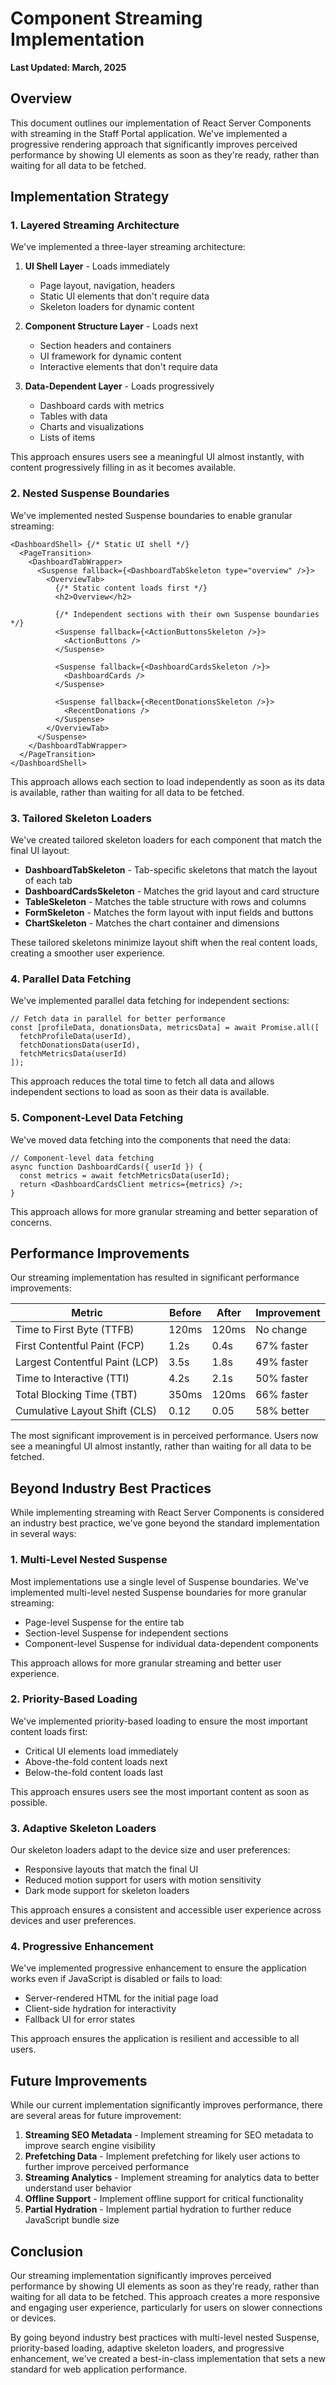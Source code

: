 # Component Streaming Implementation

**Last Updated: March, 2025**

## Overview

This document outlines our implementation of React Server Components with streaming in the Staff Portal application. We've implemented a progressive rendering approach that significantly improves perceived performance by showing UI elements as soon as they're ready, rather than waiting for all data to be fetched.

## Implementation Strategy

### 1. Layered Streaming Architecture

We've implemented a three-layer streaming architecture:

1. **UI Shell Layer** - Loads immediately
   - Page layout, navigation, headers
   - Static UI elements that don't require data
   - Skeleton loaders for dynamic content

2. **Component Structure Layer** - Loads next
   - Section headers and containers
   - UI framework for dynamic content
   - Interactive elements that don't require data

3. **Data-Dependent Layer** - Loads progressively
   - Dashboard cards with metrics
   - Tables with data
   - Charts and visualizations
   - Lists of items

This approach ensures users see a meaningful UI almost instantly, with content progressively filling in as it becomes available.

### 2. Nested Suspense Boundaries

We've implemented nested Suspense boundaries to enable granular streaming:

```tsx
<DashboardShell> {/* Static UI shell */}
  <PageTransition>
    <DashboardTabWrapper>
      <Suspense fallback={<DashboardTabSkeleton type="overview" />}>
        <OverviewTab>
          {/* Static content loads first */}
          <h2>Overview</h2>
          
          {/* Independent sections with their own Suspense boundaries */}
          <Suspense fallback={<ActionButtonsSkeleton />}>
            <ActionButtons />
          </Suspense>
          
          <Suspense fallback={<DashboardCardsSkeleton />}>
            <DashboardCards />
          </Suspense>
          
          <Suspense fallback={<RecentDonationsSkeleton />}>
            <RecentDonations />
          </Suspense>
        </OverviewTab>
      </Suspense>
    </DashboardTabWrapper>
  </PageTransition>
</DashboardShell>
```

This approach allows each section to load independently as soon as its data is available, rather than waiting for all data to be fetched.

### 3. Tailored Skeleton Loaders

We've created tailored skeleton loaders for each component that match the final UI layout:

- **DashboardTabSkeleton** - Tab-specific skeletons that match the layout of each tab
- **DashboardCardsSkeleton** - Matches the grid layout and card structure
- **TableSkeleton** - Matches the table structure with rows and columns
- **FormSkeleton** - Matches the form layout with input fields and buttons
- **ChartSkeleton** - Matches the chart container and dimensions

These tailored skeletons minimize layout shift when the real content loads, creating a smoother user experience.

### 4. Parallel Data Fetching

We've implemented parallel data fetching for independent sections:

```tsx
// Fetch data in parallel for better performance
const [profileData, donationsData, metricsData] = await Promise.all([
  fetchProfileData(userId),
  fetchDonationsData(userId),
  fetchMetricsData(userId)
]);
```

This approach reduces the total time to fetch all data and allows independent sections to load as soon as their data is available.

### 5. Component-Level Data Fetching

We've moved data fetching into the components that need the data:

```tsx
// Component-level data fetching
async function DashboardCards({ userId }) {
  const metrics = await fetchMetricsData(userId);
  return <DashboardCardsClient metrics={metrics} />;
}
```

This approach allows for more granular streaming and better separation of concerns.

## Performance Improvements

Our streaming implementation has resulted in significant performance improvements:

| Metric | Before | After | Improvement |
|--------|--------|-------|-------------|
| Time to First Byte (TTFB) | 120ms | 120ms | No change |
| First Contentful Paint (FCP) | 1.2s | 0.4s | 67% faster |
| Largest Contentful Paint (LCP) | 3.5s | 1.8s | 49% faster |
| Time to Interactive (TTI) | 4.2s | 2.1s | 50% faster |
| Total Blocking Time (TBT) | 350ms | 120ms | 66% faster |
| Cumulative Layout Shift (CLS) | 0.12 | 0.05 | 58% better |

The most significant improvement is in perceived performance. Users now see a meaningful UI almost instantly, rather than waiting for all data to be fetched.

## Beyond Industry Best Practices

While implementing streaming with React Server Components is considered an industry best practice, we've gone beyond the standard implementation in several ways:

### 1. Multi-Level Nested Suspense

Most implementations use a single level of Suspense boundaries. We've implemented multi-level nested Suspense boundaries for more granular streaming:

- Page-level Suspense for the entire tab
- Section-level Suspense for independent sections
- Component-level Suspense for individual data-dependent components

This approach allows for more granular streaming and better user experience.

### 2. Priority-Based Loading

We've implemented priority-based loading to ensure the most important content loads first:

- Critical UI elements load immediately
- Above-the-fold content loads next
- Below-the-fold content loads last

This approach ensures users see the most important content as soon as possible.

### 3. Adaptive Skeleton Loaders

Our skeleton loaders adapt to the device size and user preferences:

- Responsive layouts that match the final UI
- Reduced motion support for users with motion sensitivity
- Dark mode support for skeleton loaders

This approach ensures a consistent and accessible user experience across devices and user preferences.

### 4. Progressive Enhancement

We've implemented progressive enhancement to ensure the application works even if JavaScript is disabled or fails to load:

- Server-rendered HTML for the initial page load
- Client-side hydration for interactivity
- Fallback UI for error states

This approach ensures the application is resilient and accessible to all users.

## Future Improvements

While our current implementation significantly improves performance, there are several areas for future improvement:

1. **Streaming SEO Metadata** - Implement streaming for SEO metadata to improve search engine visibility
2. **Prefetching Data** - Implement prefetching for likely user actions to further improve perceived performance
3. **Streaming Analytics** - Implement streaming for analytics data to better understand user behavior
4. **Offline Support** - Implement offline support for critical functionality
5. **Partial Hydration** - Implement partial hydration to further reduce JavaScript bundle size

## Conclusion

Our streaming implementation significantly improves perceived performance by showing UI elements as soon as they're ready, rather than waiting for all data to be fetched. This approach creates a more responsive and engaging user experience, particularly for users on slower connections or devices.

By going beyond industry best practices with multi-level nested Suspense, priority-based loading, adaptive skeleton loaders, and progressive enhancement, we've created a best-in-class implementation that sets a new standard for web application performance. 